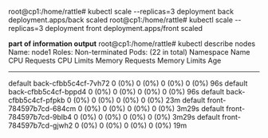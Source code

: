 root@cp1:/home/rattle# kubectl scale --replicas=3 deployment back
deployment.apps/back scaled
root@cp1:/home/rattle# kubectl scale --replicas=3 deployment front
deployment.apps/front scaled

**part of information output**
root@cp1:/home/rattle# kubectl describe nodes
Name:               node1
Roles:              <none>
Non-terminated Pods:          (22 in total)
  Namespace                   Name                                        CPU Requests  CPU Limits  Memory Requests  Memory Limits  Age
  ---------                   ----                                        ------------  ----------  ---------------  -------------  ---
  default                     back-cfbb5c4cf-7vh72                        0 (0%)        0 (0%)      0 (0%)           0 (0%)         96s
  default                     back-cfbb5c4cf-bppd4                        0 (0%)        0 (0%)      0 (0%)           0 (0%)         96s
  default                     back-cfbb5c4cf-pfpkb                        0 (0%)        0 (0%)      0 (0%)           0 (0%)         23m
  default                     front-784597b7cd-684cm                      0 (0%)        0 (0%)      0 (0%)           0 (0%)         3m29s
  default                     front-784597b7cd-9blb4                      0 (0%)        0 (0%)      0 (0%)           0 (0%)         3m29s
  default                     front-784597b7cd-gjwh2                      0 (0%)        0 (0%)      0 (0%)           0 (0%)         19m

